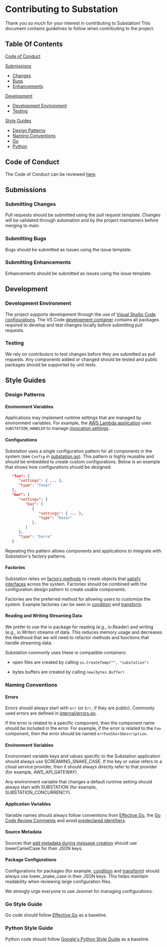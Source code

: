 # Contributing to Substation

Thank you so much for your interest in contributing to Substation! This document contains guidelines to follow when contributing to the project.

## Table Of Contents

[Code of Conduct](#code-of-conduct)

[Submissions](#submissions)
  + [Changes](#submitting-changes)
  + [Bugs](#submitting-bugs)
  + [Enhancements](#submitting-enhancements)

[Development](#development)
  + [Development Environment](#development-environment)
  + [Testing](#testing)

[Style Guides](#style-guides)
  + [Design Patterns](#design-patterns)
  + [Naming Conventions](#naming-conventions)
  + [Go](#go-style-guide)
  + [Python](#python-style-guide)

## Code of Conduct

The Code of Conduct can be reviewed [here](CODE_OF_CONDUCT.md).

## Submissions

### Submitting Changes

Pull requests should be submitted using the pull request template. Changes will be validated through automation and by the project maintainers before merging to main.

### Submitting Bugs

Bugs should be submitted as issues using the issue template.

### Submitting Enhancements

Enhancements should be submitted as issues using the issue template.

## Development

### Development Environment

The project supports development through the use of [Visual Studio Code configurations](https://code.visualstudio.com/docs/remote/containers). The VS Code [development container](.devcontainer/Dockerfile) contains all packages required to develop and test changes locally before submitting pull requests.

### Testing

We rely on contributors to test changes before they are submitted as pull requests. Any components added or changed should be tested and public packages should be supported by unit tests.

## Style Guides

### Design Patterns

#### Environment Variables

Applications may implement runtime settings that are managed by environment variables. For example, the [AWS Lambda application](/cmd/aws/lambda/substation/) uses `SUBSTATION_HANDLER` to manage [invocation settings](https://docs.aws.amazon.com/lambda/latest/dg/lambda-invocation.html).

#### Configurations

Substation uses a single configuration pattern for all components in the system (see `Config` in [substation.go](substation.go)). This pattern is highly reusable and should be embedded to create custom configurations. Below is an example that shows how configurations should be designed:

```json
   "foo": {
	  "settings": { ... },
	  "type": "fooer"
   },
   "bar": {
      "settings": {
         "baz": [
            {
               "settings": { ... },
               "type": "bazar"
            },
         ]
      },
      "type": "barre"
   }
```

Repeating this pattern allows components and applications to integrate with Substation's factory patterns.

#### Factories

Substation relies on [factory methods](https://refactoring.guru/design-patterns/factory-method) to create objects that [satisfy interfaces](https://go.dev/doc/effective_go#interface_methods) across the system. Factories should be combined with the configuration design pattern to create usable components.

Factories are the preferred method for allowing users to customize the system. Example factories can be seen in [condition](/condition/condition.go) and [transform](/transform/transform.go).

#### Reading and Writing Streaming Data

We prefer to use the io package for reading (e.g., io.Reader) and writing (e.g., io.Writer) streams of data. This reduces memory usage and decreases the likelihood that we will need to refactor methods and functions that handle streaming data.

Substation commonly uses these io compatible containers:

- open files are created by calling `os.CreateTemp("", "substation")`

- bytes buffers are created by calling `new(bytes.Buffer)`

### Naming Conventions

#### Errors

Errors should always start with `err` (or `Err`, if they are public). Commonly used errors are defined in [internal/errors.go](internal/errors.go).

If the error is related to a specific component, then the component name should be included in the error. For example, if the error is related to the `Foo` component, then the error should be named `errFooShortDescription`.

#### Environment Variables

Environment variable keys and values specific to the Substation application should always use SCREAMING_SNAKE_CASE. If the key or value refers to a cloud service provider, then it should always directly refer to that provider (for example, AWS_API_GATEWAY).

Any environment variable that changes a default runtime setting should always start with SUBSTATION (for example, SUBSTATION_CONCURRENCY).

#### Application Variables

Variable names should always follow conventions from [Effective Go](https://go.dev/doc/effective_go#names), the [Go Code Review Comments](https://github.com/golang/go/wiki/CodeReviewComments#variable-names) and avoid [predeclared identifiers](https://go.dev/ref/spec#Predeclared_identifiers).

#### Source Metadata

Sources that [add metadata during message creation](/message/) should use lowerCamelCase for their JSON keys.

#### Package Configurations

Configurations for packages (for example, [condition](/condition/README.md) and [transform](/transform/README.md)) should always use lower_snake_case in their JSON keys. This helps maintain readability when reviewing large configuration files.

We strongly urge everyone to use Jsonnet for managing configurations.

### Go Style Guide

Go code should follow [Effective Go](https://go.dev/doc/effective_go) as a baseline.

### Python Style Guide

Python code should follow [Google's Python Style Guide](https://google.github.io/styleguide/pyguide.html) as a baseline.
